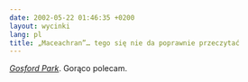 ```yaml
---
date: 2002-05-22 01:46:35 +0200
layout: wycinki
lang: pl
title: „Maceachran”… tego się nie da poprawnie przeczytać
---
```


<cite>[Gosford Park](http://imdb.com/Title?0280707 'Tea at four. Dinner at eight. Murder at midnight.')</cite>. Gorąco polecam.
